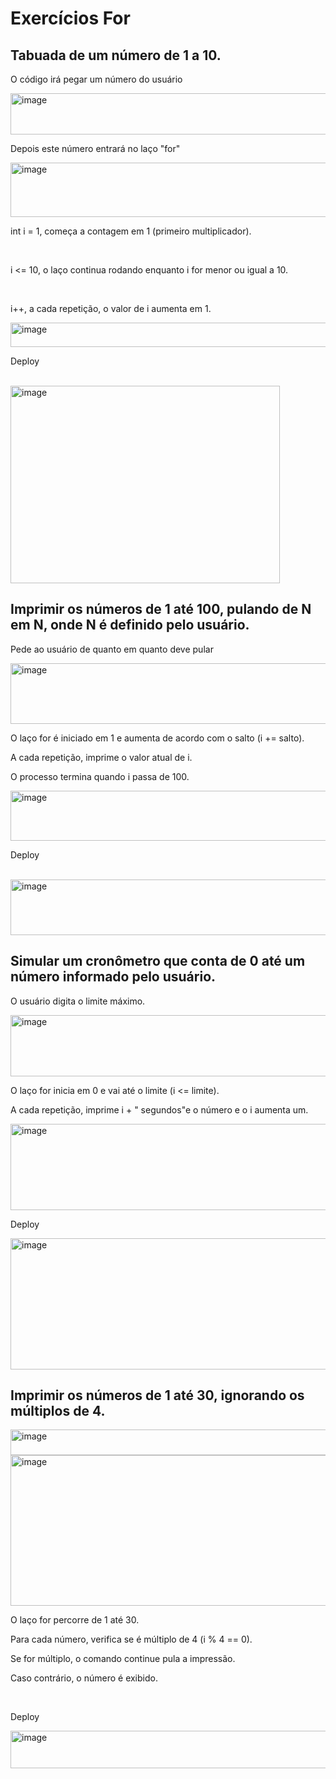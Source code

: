 <h1>Exercícios For</h1>
<h2>Tabuada de um número de 1 a 10.</h2>
<p>O código irá pegar um número do usuário</p>
<img width="711" height="66" alt="image" src="https://github.com/user-attachments/assets/cd16814e-d056-4230-bbdf-95df07fa8866" />
<p>Depois este número entrará no laço "for"</p>
<img width="767" height="87" alt="image" src="https://github.com/user-attachments/assets/6334a8f5-5e3d-4f8e-a0b5-4ad822388e8e" />
<p>int i = 1, começa a contagem em 1 (primeiro multiplicador).</p>
<br>
<p>i <= 10, o laço continua rodando enquanto i for menor ou igual a 10.</p>
<br>
<p>i++, a cada repetição, o valor de i aumenta em 1.</p>
<img width="765" height="39" alt="image" src="https://github.com/user-attachments/assets/f7345731-6eb3-489a-a177-c6eb3f27cdff" />
<p>Deploy</p>
<br>
<img width="431" height="316" alt="image" src="https://github.com/user-attachments/assets/334e401b-00d4-40dd-8673-12fc43e27125" />
<br>
<h2>Imprimir os números de 1 até 100, pulando de N em N, onde N é definido pelo usuário.</h2>
<p>Pede ao usuário de quanto em quanto deve pular</p>
<img width="743" height="97" alt="image" src="https://github.com/user-attachments/assets/f1df0fad-f242-4a4f-bef6-3dcfbeb5cc07" />
<p>O laço for é iniciado em 1 e aumenta de acordo com o salto (i += salto).</p>
<p>A cada repetição, imprime o valor atual de i.</p>
<p>O processo termina quando i passa de 100.</p>
<img width="869" height="80" alt="image" src="https://github.com/user-attachments/assets/9fadc73c-339e-44a7-a322-0582df72d976" />
<br>
<p>Deploy</p>
<br>
<img width="548" height="89" alt="image" src="https://github.com/user-attachments/assets/cc10822d-d454-480b-bc19-6c405e4410b7" />
<br>
<h2>Simular um cronômetro que conta de 0 até um número informado pelo usuário.</h2>
<p>O usuário digita o limite máximo.</p>
<img width="815" height="98" alt="image" src="https://github.com/user-attachments/assets/138c9954-8939-4236-98b5-4efdf3c23702" />
<p>O laço for inicia em 0 e vai até o limite (i <= limite).</p>
<p>A cada repetição, imprime i + " segundos"e o número e o i aumenta um.</p>
<img width="839" height="138" alt="image" src="https://github.com/user-attachments/assets/29f144f7-be76-4a9e-b69e-3b36af84d915" />
<br>
<p>Deploy</p>
<img width="525" height="210" alt="image" src="https://github.com/user-attachments/assets/019a2216-6a85-4e88-a9ab-7d7831a8ebb9" />
<br>
<h2>Imprimir os números de 1 até 30, ignorando os múltiplos de 4.</h2>
<img width="661" height="41" alt="image" src="https://github.com/user-attachments/assets/103f5e34-139d-4966-93cd-ec5ea3c7f554" />
<img width="1004" height="241" alt="image" src="https://github.com/user-attachments/assets/76776cc8-affd-4b49-9930-aaafabecfc89" />
<p>O laço for percorre de 1 até 30.</p>
<p>Para cada número, verifica se é múltiplo de 4 (i % 4 == 0).</p>
<p>Se for múltiplo, o comando continue pula a impressão.</p>
<p>Caso contrário, o número é exibido.</p>
<br>
<p>Deploy</p>
<img width="701" height="60" alt="image" src="https://github.com/user-attachments/assets/2affd3f7-c505-4c91-b8c7-071df914c516" />







